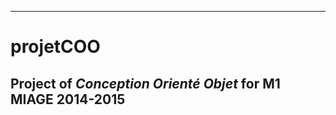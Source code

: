 -----------
# projetCOO
Project of *Conception Orienté Objet* for **M1 MIAGE** 2014-2015
-----------
